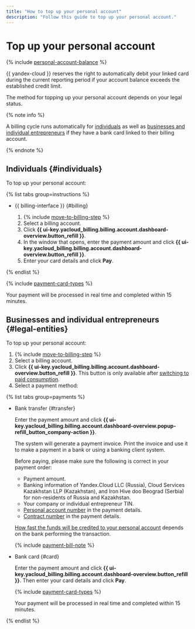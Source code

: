```yaml
---
title: "How to top up your personal account"
description: "Follow this guide to top up your personal account."
---
```


# Top up your personal account


{% include [personal-account-balance](../_includes/personal-account-balance.md) %}

{{ yandex-cloud }} reserves the right to automatically debit your linked card during the current reporting period if your account balance exceeds the established credit limit.

The method for topping up your personal account depends on your legal status.

{% note info %}

A billing cycle runs automatically for [individuals](../payment/billing-cycle-individual.md) as well as [businesses and individual entrepreneurs](../payment/billing-cycle-business.md) if they have a bank card linked to their billing account.

{% endnote %}

## Individuals {#individuals}

To top up your personal account:

{% list tabs group=instructions %}

- {{ billing-interface }} {#billing}

   1. {% include [move-to-billing-step](../_includes/move-to-billing-step.md) %}
   1. Select a billing account.
   1. Click **{{ ui-key.yacloud_billing.billing.account.dashboard-overview.button_refill }}**.
   1. In the window that opens, enter the payment amount and click **{{ ui-key.yacloud_billing.billing.account.dashboard-overview.button_refill }}**.
   1. Enter your card details and click **Pay**.

{% endlist %}

{% include [payment-card-types](../../_includes/billing/payment-card-types.md) %}

Your payment will be processed in real time and completed within 15 minutes.

## Businesses and individual entrepreneurs {#legal-entities}


To top up your personal account:

1. {% include [move-to-billing-step](../_includes/move-to-billing-step.md) %}
1. Select a billing account.
1. Click **{{ ui-key.yacloud_billing.billing.account.dashboard-overview.button_refill }}**. This button is only available after [switching to paid consumption](activate-commercial.md).
1. Select a payment method:

{% list tabs group=payments %}

- Bank transfer {#transfer}

   Enter the payment amount and click **{{ ui-key.yacloud_billing.billing.account.dashboard-overview.popup-refill_button_company-action }}**.

   The system will generate a payment invoice. Print the invoice and use it to make a payment in a bank or using a banking client system.

   Before paying, please make sure the following is correct in your payment order:
   * Payment amount.
   * Banking information of Yandex.Cloud LLC (Russia), Cloud Services Kazakhstan LLP (Kazakhstan), and Iron Hive doo Beograd (Serbia) for non-residents of Russia and Kazakhstan.
   * Your company or individual entrepreneur TIN.
   * [Personal account number](../concepts/personal-account.md#id) in the payment details.
   * [Contract number](../concepts/contract.md) in the payment details.

   [How fast the funds will be credited to your personal account](../payment/payment-methods-business.md#limits) depends on the bank performing the transaction.

   {% include [payment-bill-note](../_includes/payment-bill-note.md) %}

- Bank card {#card}

   Enter the payment amount and click **{{ ui-key.yacloud_billing.billing.account.dashboard-overview.button_refill }}**. Then enter your card details and click **Pay**.

   {% include [payment-card-types](../../_includes/billing/payment-card-types.md) %}

   Your payment will be processed in real time and completed within 15 minutes.

{% endlist %}
